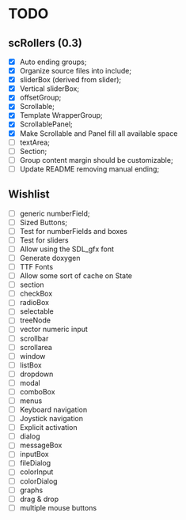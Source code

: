 TODO
====

scRollers (0.3)
---------------

- [x] Auto ending groups;
- [x] Organize source files into include;
- [x] sliderBox (derived from slider);
- [x] Vertical sliderBox;
- [x] offsetGroup;
- [x] Scrollable;
- [x] Template WrapperGroup;
- [x] ScrollablePanel;
- [x] Make Scrollable and Panel fill all available space
- [ ] textArea;
- [ ] Section;
- [ ] Group content margin should be customizable;
- [ ] Update README removing manual ending;

Wishlist
--------

- [ ] generic numberField;
- [ ] Sized Buttons;
- [ ] Test for numberFields and boxes
- [ ] Test for sliders
- [ ] Allow using the SDL_gfx font
- [ ] Generate doxygen
- [ ] TTF Fonts
- [ ] Allow some sort of cache on State
- [ ] section
- [ ] checkBox
- [ ] radioBox
- [ ] selectable
- [ ] treeNode
- [ ] vector numeric input
- [ ] scrollbar
- [ ] scrollarea
- [ ] window
- [ ] listBox
- [ ] dropdown
- [ ] modal
- [ ] comboBox
- [ ] menus
- [ ] Keyboard navigation
- [ ] Joystick navigation
- [ ] Explicit activation
- [ ] dialog
- [ ] messageBox
- [ ] inputBox
- [ ] fileDialog
- [ ] colorInput
- [ ] colorDialog
- [ ] graphs
- [ ] drag & drop
- [ ] multiple mouse buttons
